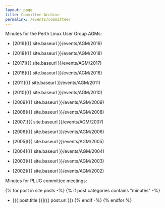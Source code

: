 ```yaml
---
layout: page
title: Committee Archive
permalink: /events/committee/
---
```


Minutes for the Perth Linux User Group AGMs:

* [2019]({{ site.baseurl }}/events/AGM/2019)
* [2018]({{ site.baseurl }}/events/AGM/2018)
* [2017]({{ site.baseurl }}/events/AGM/2017)
* [2016]({{ site.baseurl }}/events/AGM/2016)

* [2011]({{ site.baseurl }}/events/AGM/2011)
* [2010]({{ site.baseurl }}/events/AGM/2010)
* [2009]({{ site.baseurl }}/events/AGM/2009)
* [2008]({{ site.baseurl }}/events/AGM/2008)
* [2007]({{ site.baseurl }}/events/AGM/2007)
* [2006]({{ site.baseurl }}/events/AGM/2006)
* [2005]({{ site.baseurl }}/events/AGM/2005)
* [2004]({{ site.baseurl }}/events/AGM/2004)
* [2003]({{ site.baseurl }}/events/AGM/2003)
* [2002]({{ site.baseurl }}/events/AGM/2002)

Minutes for PLUG committee meetings:

{% for post in site.posts -%}
{% if post.categories contains "minutes" -%}
* [{{ post.title }}]({{ post.url }})
{% endif -%}
{% endfor %}
